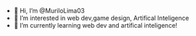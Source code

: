 - 👋 Hi, I’m @MuriloLima03
- 👀 I’m interested in web dev,game design, Artifical Inteligence
- 🌱 I’m currently learning web dev and artifical inteligence!


<!---
MuriloLima03/MuriloLima03 is a ✨ special ✨ repository because its `README.md` (this file) appears on your GitHub profile.
You can click the Preview link to take a look at your changes.
--->
